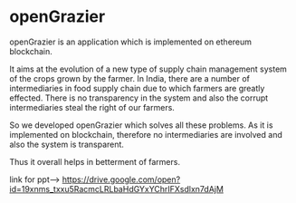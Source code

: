 # openGrazier

openGrazier is an application which is implemented on ethereum blockchain.

It aims at the evolution of a new type of supply chain management system of the crops grown by the farmer.
In India, there are a number of intermediaries in food supply chain due to which farmers are greatly effected. There is no transparency in the system and also the corrupt intermediaries steal the right of our farmers.

So we developed openGrazier which solves all these problems.
As it is implemented on blockchain, therefore no intermediaries are involved and also the system is transparent.

Thus it overall helps in betterment of farmers.

link for ppt--> https://drive.google.com/open?id=19xnms_txxu5RacmcLRLbaHdGYxYChrIFXsdlxn7dAjM
